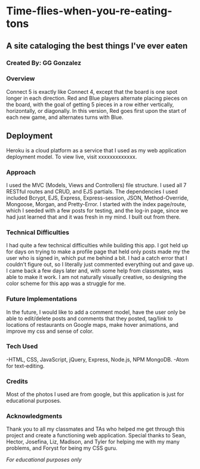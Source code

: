 # Time-flies-when-you-re-eating-tons
## A site cataloging the best things I've ever eaten
### Created By: GG Gonzalez


### Overview
  Connect 5 is exactly like Connect 4, except that the board is one spot longer in each direction. Red and Blue players alternate placing pieces on the board, with the goal of getting 5 pieces in a row either vertically, horizontally, or diagonally. In this version, Red goes first upon the start of each new game, and alternates turns with Blue.

## Deployment
Heroku is a cloud platform as a service that I used as my web application deployment model. To view live, visit xxxxxxxxxxxxx.


### Approach
  I used the MVC (Models, Views and Controllers) file structure. I used all 7 RESTful routes and CRUD, and EJS partials. The dependencies I used included Bcrypt, EJS, Express, Express-session, JSON, Method-Override, Mongoose, Morgan, and Pretty-Error. I started with the index page/route, which I seeded with a few posts for testing, and the log-in page, since we had just learned that and it was fresh in my mind. I built out from there.

### Technical Difficulties
  I had quite a few technical difficulties while building this app. I got held up for days on trying to make a profile page that held only posts made my the user who is signed in, which put me behind a bit. I had a catch error that I couldn't figure out, so I literally just commented everything out and gave up. I came back a few days later and, with some help from classmates, was able to make it work. I am not naturally visually creative, so designing the color scheme for this app was a struggle for me.

### Future Implementations
  In the future, I would like to add a comment model, have the user only be able to edit/delete posts and comments that they posted, tag/link to locations of restaurants on Google maps, make hover animations, and improve my css and sense of color.

### Tech Used
  -HTML, CSS, JavaScript, jQuery, Express, Node.js, NPM MongoDB.
  -Atom for text-editing.

### Credits
Most of the photos I used are from google, but this application is just for educational purposes.

### Acknowledgments
  Thank you to all my classmates and TAs who helped me get through this project and create a functioning web application. Special thanks to Sean, Hector, Josefina, Liz, Madison, and Tyler for helping me with my many problems, and Foryst for being my CSS guru.











*For educational purposes only*
